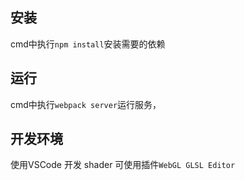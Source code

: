 ## 安装

cmd中执行`npm install`安装需要的依赖

## 运行

cmd中执行`webpack server`运行服务， 


## 开发环境
使用VSCode 开发
shader 可使用插件`WebGL GLSL Editor` 
